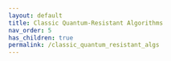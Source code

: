 ```yaml
---
layout: default
title: Classic Quantum-Resistant Algorithms
nav_order: 5
has_children: true
permalink: /classic_quantum_resistant_algs
---
```

